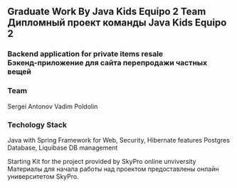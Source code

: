 <h2>Graduate Work By Java Kids Equipo 2 Team <br>
  Дипломный проект команды Java Kids Equipo 2</h2>

<h3>Backend application for private items resale <br>Бэкенд-приложение для сайта перепродажи частных вещей</h3>

<h3>Team</h3>
Sergei Antonov
Vadim Poldolin

<h3>Techology Stack</h3>
Java with Spring Framework for Web, Security, Hibernate features
Postgres Database, Liquibase DB management


Starting Kit for the project provided by SkyPro online unviversity <br>Материалы для начала работы над проектом предоставлены онлайн университетом SkyPro. 
